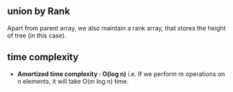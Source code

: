 ## union by Rank
Apart from parent array, we also maintain a rank array, that stores the height of tree (in this case).

## time complexity
  - **Amortized time complexity : O(log n)** i.e. If we perform m operations on n elements, it will take O(m log n) time.
